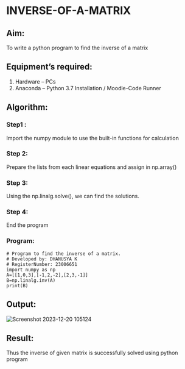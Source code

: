 # INVERSE-OF-A-MATRIX
## Aim:
To write a python program to find the inverse of a matrix
## Equipment’s required:
1. 	Hardware – PCs
2. 	Anaconda – Python 3.7 Installation / Moodle-Code Runner
## Algorithm:
### Step1 : 
Import the numpy module to use the built-in functions for calculation
### Step 2: 
Prepare the lists from each linear equations and assign in np.array()
### Step 3: 
Using the np.linalg.solve(), we can find the solutions.
### Step 4: 
End the program
### Program:
```
# Program to find the inverse of a matrix.
# Developed by: DHANUSYA K
# RegisterNumber: 23006651
import numpy as np
A=[[1,0,3],[-1,2,-2],[2,3,-1]]
B=np.linalg.inv(A)
print(B)
```
## Output:
![Screenshot 2023-12-20 105124](https://github.com/Dhanu654/INVERSE-OF-A-MATRIX/assets/148514965/51c60ae4-2896-4404-a596-7cf2d47a814b)

## Result:
Thus the inverse of given matrix is successfully solved using python program

